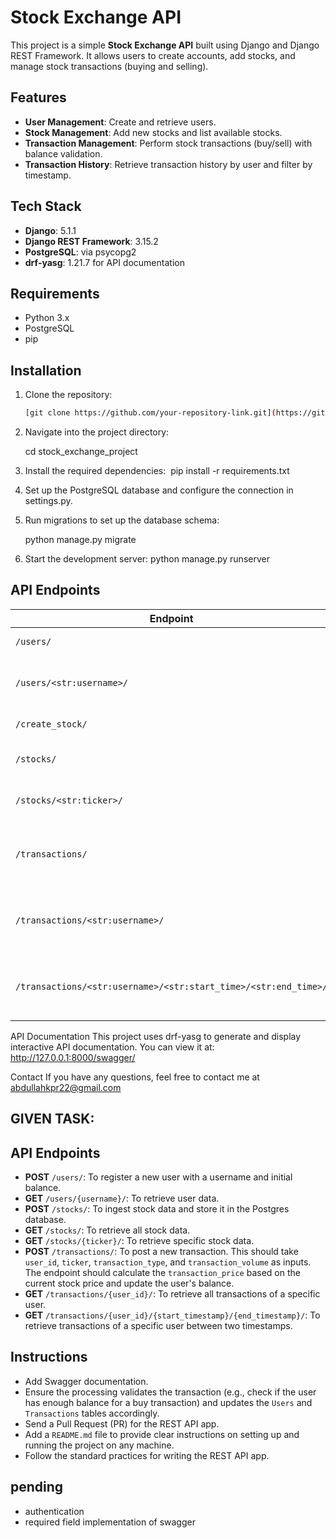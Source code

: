 # Stock Exchange API

This project is a simple **Stock Exchange API** built using Django and Django REST Framework. It allows users to create accounts, add stocks, and manage stock transactions (buying and selling).

## Features

- **User Management**: Create and retrieve users.
- **Stock Management**: Add new stocks and list available stocks.
- **Transaction Management**: Perform stock transactions (buy/sell) with balance validation.
- **Transaction History**: Retrieve transaction history by user and filter by timestamp.

## Tech Stack

- **Django**: 5.1.1
- **Django REST Framework**: 3.15.2
- **PostgreSQL**: via psycopg2
- **drf-yasg**: 1.21.7 for API documentation

## Requirements

- Python 3.x
- PostgreSQL
- pip

## Installation

1. Clone the repository:
   ```bash
   [git clone https://github.com/your-repository-link.git](https://github.com/Abdullah-shahzad/Stock_Exchange)

2. Navigate into the project directory: 
   
    cd stock_exchange_project

3. Install the required dependencies: 
     pip install -r requirements.txt
   
5. Set up the PostgreSQL database and configure the connection in settings.py.

6. Run migrations to set up the database schema: 

   python manage.py migrate
  
7. Start the development server:
   python manage.py runserver

   
## API Endpoints

| Endpoint                                      | Method | Description                                       |
|-----------------------------------------------|--------|---------------------------------------------------|
| `/users/`                                     | POST   | Create a new user.                                |
| `/users/<str:username>/`                      | GET    | Retrieve user details by username.                |
| `/create_stock/`                              | POST   | Create a new stock.                               |
| `/stocks/`                                    | GET    | List all available stocks.                        |
| `/stocks/<str:ticker>/`                       | GET    | Retrieve stock data by ticker.                    |
| `/transactions/`                              | POST   | Create a new transaction (Buy/Sell stock).        |
| `/transactions/<str:username>/`               | GET    | List all transactions for a specific user.        |
| `/transactions/<str:username>/<str:start_time>/<str:end_time>/` | GET | List transactions by user within a time range.    |


API Documentation
This project uses drf-yasg to generate and display interactive API documentation. You can view it at:
http://127.0.0.1:8000/swagger/

Contact
If you have any questions, feel free to contact me at abdullahkpr22@gmail.com





## GIVEN TASK:

## API Endpoints
- **POST** `/users/`: To register a new user with a username and initial balance.
- **GET** `/users/{username}/`: To retrieve user data.
- **POST** `/stocks/`: To ingest stock data and store it in the Postgres database.
- **GET** `/stocks/`: To retrieve all stock data.
- **GET** `/stocks/{ticker}/`: To retrieve specific stock data.
- **POST** `/transactions/`: To post a new transaction. This should take `user_id`, `ticker`, `transaction_type`, and `transaction_volume` as inputs. The endpoint should calculate the `transaction_price` based on the current stock price and update the user's balance.
- **GET** `/transactions/{user_id}/`: To retrieve all transactions of a specific user.
- **GET** `/transactions/{user_id}/{start_timestamp}/{end_timestamp}/`: To retrieve transactions of a specific user between two timestamps.

## Instructions

- Add Swagger documentation.
- Ensure the processing validates the transaction (e.g., check if the user has enough balance for a buy transaction) and updates the `Users` and `Transactions` tables accordingly.
- Send a Pull Request (PR) for the REST API app.
- Add a `README.md` file to provide clear instructions on setting up and running the project on any machine.
- Follow the standard practices for writing the REST API app.



## pending
- authentication
- required field implementation of swagger

